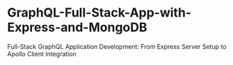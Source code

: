 # GraphQL-Full-Stack-App-with-Express-and-MongoDB
Full-Stack GraphQL Application Development: From Express Server Setup to Apollo Client Integration
